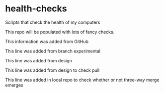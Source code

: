 # health-checks
Scripts that check the health of my computers

This repo will be populated with lots of fancy checks.

This information was added from GitHub

This line was added from branch experimental

This line was added from design

This line was added from design to check pull



This line was added in local repo to check whether or not three-way merge emerges

